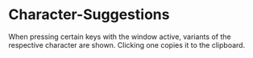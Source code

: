 # Character-Suggestions
When pressing certain keys with the window active, variants of the respective character are shown. Clicking one copies it to the clipboard.
